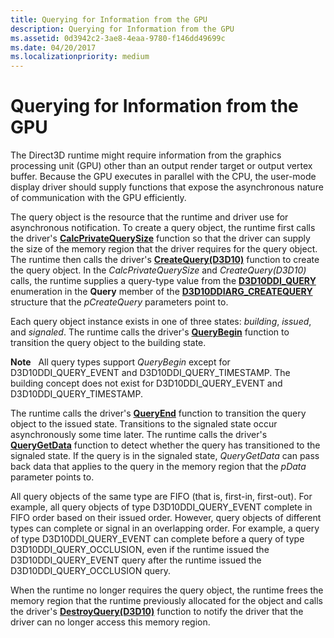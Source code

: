 ```yaml
---
title: Querying for Information from the GPU
description: Querying for Information from the GPU
ms.assetid: 0d3942c2-3ae8-4eaa-9780-f146dd49699c
ms.date: 04/20/2017
ms.localizationpriority: medium
---
```


# Querying for Information from the GPU


The Direct3D runtime might require information from the graphics processing unit (GPU) other than an output render target or output vertex buffer. Because the GPU executes in parallel with the CPU, the user-mode display driver should supply functions that expose the asynchronous nature of communication with the GPU efficiently.

The query object is the resource that the runtime and driver use for asynchronous notification. To create a query object, the runtime first calls the driver's [**CalcPrivateQuerySize**](https://docs.microsoft.com/windows-hardware/drivers/ddi/d3d10umddi/nc-d3d10umddi-pfnd3d10ddi_calcprivatequerysize) function so that the driver can supply the size of the memory region that the driver requires for the query object. The runtime then calls the driver's [**CreateQuery(D3D10)**](https://docs.microsoft.com/windows-hardware/drivers/ddi/d3d10umddi/nc-d3d10umddi-pfnd3d10ddi_createquery) function to create the query object. In the *CalcPrivateQuerySize* and *CreateQuery(D3D10)* calls, the runtime supplies a query-type value from the [**D3D10DDI\_QUERY**](https://docs.microsoft.com/windows-hardware/drivers/ddi/d3d10umddi/ne-d3d10umddi-d3d10ddi_query) enumeration in the **Query** member of the [**D3D10DDIARG\_CREATEQUERY**](https://docs.microsoft.com/windows-hardware/drivers/ddi/d3d10umddi/ns-d3d10umddi-d3d10ddiarg_createquery) structure that the *pCreateQuery* parameters point to.

Each query object instance exists in one of three states: *building*, *issued*, and *signaled*. The runtime calls the driver's [**QueryBegin**](https://docs.microsoft.com/windows-hardware/drivers/ddi/d3d10umddi/nc-d3d10umddi-pfnd3d10ddi_querybegin) function to transition the query object to the building state.

**Note**   All query types support *QueryBegin* except for D3D10DDI\_QUERY\_EVENT and D3D10DDI\_QUERY\_TIMESTAMP. The building concept does not exist for D3D10DDI\_QUERY\_EVENT and D3D10DDI\_QUERY\_TIMESTAMP.

 

The runtime calls the driver's [**QueryEnd**](https://docs.microsoft.com/windows-hardware/drivers/ddi/d3d10umddi/nc-d3d10umddi-pfnd3d10ddi_queryend) function to transition the query object to the issued state. Transitions to the signaled state occur asynchronously some time later. The runtime calls the driver's [**QueryGetData**](https://docs.microsoft.com/windows-hardware/drivers/ddi/d3d10umddi/nc-d3d10umddi-pfnd3d10ddi_querygetdata) function to detect whether the query has transitioned to the signaled state. If the query is in the signaled state, *QueryGetData* can pass back data that applies to the query in the memory region that the *pData* parameter points to.

All query objects of the same type are FIFO (that is, first-in, first-out). For example, all query objects of type D3D10DDI\_QUERY\_EVENT complete in FIFO order based on their issued order. However, query objects of different types can complete or signal in an overlapping order. For example, a query of type D3D10DDI\_QUERY\_EVENT can complete before a query of type D3D10DDI\_QUERY\_OCCLUSION, even if the runtime issued the D3D10DDI\_QUERY\_EVENT query after the runtime issued the D3D10DDI\_QUERY\_OCCLUSION query.

When the runtime no longer requires the query object, the runtime frees the memory region that the runtime previously allocated for the object and calls the driver's [**DestroyQuery(D3D10)**](https://docs.microsoft.com/windows-hardware/drivers/ddi/d3d10umddi/nc-d3d10umddi-pfnd3d10ddi_destroyquery) function to notify the driver that the driver can no longer access this memory region.

 

 





